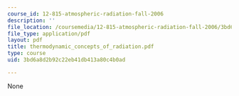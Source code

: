 ```yaml
---
course_id: 12-815-atmospheric-radiation-fall-2006
description: ''
file_location: /coursemedia/12-815-atmospheric-radiation-fall-2006/3bd6a8d2b92c22eb41db413a80c4b0ad_thermodynamic_concepts_of_radiation.pdf
file_type: application/pdf
layout: pdf
title: thermodynamic_concepts_of_radiation.pdf
type: course
uid: 3bd6a8d2b92c22eb41db413a80c4b0ad

---
```

None